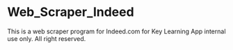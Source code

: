 # Web_Scraper_Indeed
This is a web scraper program for Indeed.com for Key Learning App internal use only. All right reserved.
